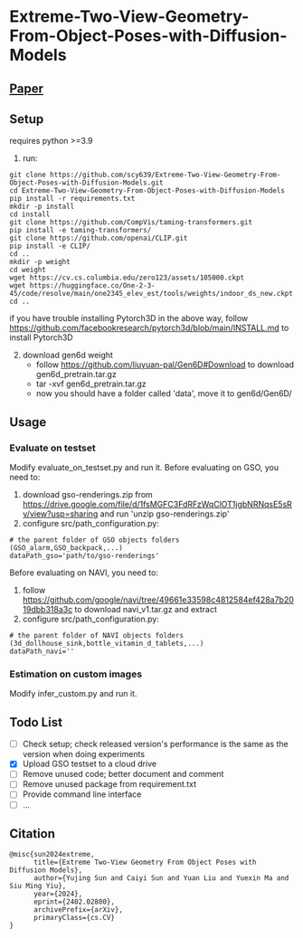 # Extreme-Two-View-Geometry-From-Object-Poses-with-Diffusion-Models

## [Paper](https://arxiv.org/abs/2402.02800)

## Setup
requires python >=3.9
1. run:
```
git clone https://github.com/scy639/Extreme-Two-View-Geometry-From-Object-Poses-with-Diffusion-Models.git
cd Extreme-Two-View-Geometry-From-Object-Poses-with-Diffusion-Models
pip install -r requirements.txt
mkdir -p install
cd install
git clone https://github.com/CompVis/taming-transformers.git
pip install -e taming-transformers/
git clone https://github.com/openai/CLIP.git
pip install -e CLIP/
cd ..
mkdir -p weight
cd weight
wget https://cv.cs.columbia.edu/zero123/assets/105000.ckpt
wget https://huggingface.co/One-2-3-45/code/resolve/main/one2345_elev_est/tools/weights/indoor_ds_new.ckpt
cd ..
```
if you have trouble installing Pytorch3D in the above way, follow https://github.com/facebookresearch/pytorch3d/blob/main/INSTALL.md to install Pytorch3D

2. download gen6d weight
      - follow https://github.com/liuyuan-pal/Gen6D#Download to download gen6d_pretrain.tar.gz
      - tar -xvf  gen6d_pretrain.tar.gz
      - now you should have a folder called 'data', move it to gen6d/Gen6D/



## Usage
### Evaluate on testset
Modify evaluate_on_testset.py and run it.
Before evaluating on GSO, you need to:
1. download gso-renderings.zip from https://drive.google.com/file/d/1fsMGFC3FdRFzWqClOT1jgbNRNqsE5sRv/view?usp=sharing and run 'unzip gso-renderings.zip'
2. configure src/path_configuration.py:
```
# the parent folder of GSO objects folders (GSO_alarm,GSO_backpack,...)
dataPath_gso='path/to/gso-renderings'
```
Before evaluating on NAVI, you need to:
1. follow https://github.com/google/navi/tree/49661e33598c4812584ef428a7b2019dbb318a3c to download navi_v1.tar.gz and extract 
2. configure src/path_configuration.py:
```
# the parent folder of NAVI objects folders (3d_dollhouse_sink,bottle_vitamin_d_tablets,...)
dataPath_navi=''
```
### Estimation on custom images
Modify infer_custom.py and run it.

<!-- ### Advance
For more config, refer to src/root_config.py -->

## Todo List
- [ ] Check setup; check released version's performance is the same as the version when doing experiments
- [x] Upload GSO testset to a cloud drive
- [ ] Remove unused code; better document and comment
- [ ] Remove unused package from requirement.txt
- [ ] Provide command line interface
- [ ] ...
<!--  ## Acknowledgements -->

## Citation
```
@misc{sun2024extreme,
      title={Extreme Two-View Geometry From Object Poses with Diffusion Models}, 
      author={Yujing Sun and Caiyi Sun and Yuan Liu and Yuexin Ma and Siu Ming Yiu},
      year={2024},
      eprint={2402.02800},
      archivePrefix={arXiv},
      primaryClass={cs.CV}
}
```


